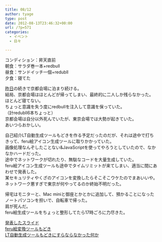 ```yaml
---
title: 08/12
author: tyage
type: post
date: 2012-08-13T23:46:32+00:00
url: /?p=571
categories:
  - イベント
  - 日々

---
```

<p>コンディション：昇天直前<br />
朝食：サラダ巻一本+redbull<br />
昼食：サンドイッチ一個+redubll<br />
夕食：寝てた</p>
<p><a href="http://tyage.sakura.ne.jp/blog/?p=565">昨日</a>の続きで京都会場に泊まり続ける。<br />
結局、京都会場はほとんどが帰ってしまい、最終的に二人しか残らなかった。<br />
ほとんど寝てない。<br />
ちょっと意識を失う度にredbullを注入して意識を保っていた。<br />
（計redubll6本ちょっと）<br />
京都会場は自分以外死んでいたが、東京会場では大勢が起きていた。<br />
あいつらおかしい。</p>
<p>自己紹介LT自動生成ツールもどきを作る予定だったのだが、それは途中で打ちきって、feru絵アイコン生成ツールに取りかかっていた。<br />
画像処理なんぞしたことない&#038;JavaScriptを使ってやろうとしていたので、なかなかハードだった。<br />
途中でネットワークが切れたり、無駄なコードを大量生成していた。<br />
feru絵アイコン生成ツールも途中でタイムリミットが来てしまい、適当に間にあわせで発表した。<br />
某セキュリティやくざのアイコンを変換したらそこそこウケたのでまあいいや。<br />
ネットワーク悪すぎで東京が何やってるのか終始不明だった。</p>
<p>帰宅はモニターと、Mac miniと御座とかとかに追加して、預かることになったノートパソコンを担いで、自転車で帰った。<br />
肩が死んだ。<br />
feru絵生成ツールをちょっと整形してたら17時ごろに力尽きた。</p>
<p><a href="https://docs.google.com/presentation/d/103Y3_R97PuU5c5D1L7ZwddzAs-bMf_0prpSP9Lkv2IQ/edit">発表したスライド</a><br />
<a href="http://tyage.sakura.ne.jp/feru/">feru絵変換ツールもどき</a><br />
<a href="http://tyage.sakura.ne.jp/ltmaker/">LT自動生成ツールもどきにすらならなかった何か</a></p>
<p><img src="http://img.viame-cdn.com/photos/8afe3210-c647-012f-a5ec-12313926a517/r600x600.jpg" alt="" /><br />
<img src="http://s1-03.twitpicproxy.com/photos/full/635395454.png?key=256256" alt="" /></p>
